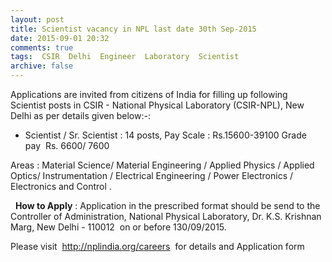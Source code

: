 ```yaml
---
layout: post
title: Scientist vacancy in NPL last date 30th Sep-2015   
date: 2015-09-01 20:32
comments: true
tags:  CSIR  Delhi  Engineer  Laboratory  Scientist 
archive: false
---
```

Applications are invited from citizens of India for filling up following Scientist posts in CSIR - National Physical Laboratory (CSIR-NPL), New Delhi as per details given below:-:

- Scientist / Sr. Scientist : 14 posts, Pay Scale : Rs.15600-39100 Grade pay  Rs. 6600/ 7600

Areas : Material Science/ Material Engineering / Applied Physics / Applied Optics/ Instrumentation / Electrical Engineering / Power Electronics / Electronics and Control . 

  
**How to Apply** : Application in the prescribed format should be send to the Controller of Administration, National Physical Laboratory, Dr. K.S. Krishnan Marg, New Delhi - 110012  on or before 130/09/2015.

Please visit  <http://nplindia.org/careers>  for details and Application form 
